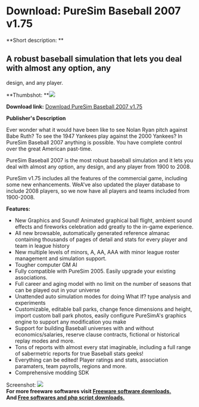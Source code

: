# Download: PureSim Baseball 2007 v1.75

**Short description: **

## A robust baseball simulation that lets you deal with almost any option, any
design, and any player.

  
**Thumbshot: **![](http://www.freewarefiles.com/screenshot/puresimbaseball2k7_md.jpg)   
  
**Download link:** [Download PureSim Baseball 2007 v1.75](http://freesoftwares.boysofts.com/PureSim-Baseball-2007_program_50011.html)  
  

**Publisher's Description**  
  

Ever wonder what it would have been like to see Nolan Ryan pitch against Babe
Ruth? To see the 1947 Yankees play against the 2000 Yankees? In PureSim
Baseball 2007 anything is possible. You have complete control over the great
American past-time.

PureSim Baseball 2007 is the most robust baseball simulation and it lets you
deal with almost any option, any design, and any player from 1900 to 2008.

PureSim v1.75 includes all the features of the commercial game, including some
new enhancements. WeA've also updated the player database to include 2008
players, so we now have all players and teams included from 1900-2008.

**Features:**

  * New Graphics and Sound! Animated graphical ball flight, ambient sound effects and fireworks celebration add greatly to the in-game experience. 
  * All new browsable, automatically generated reference almanac containing thousands of pages of detail and stats for every player and team in league history 
  * New multiple levels of minors, A, AA, AAA with minor league roster management and simulation support. 
  * Tougher computer GM AI 
  * Fully compatible with PureSim 2005. Easily upgrade your existing associations. 
  * Full career and aging model with no limit on the number of seasons that can be played out in your universe 
  * Unattended auto simulation modes for doing What If? type analysis and experiments 
  * Customizable, editable ball parks, change fence dimensions and height, import custom ball park photos, easily configure PureSimA's graphics engine to support any modification you make 
  * Support for building Baseball universes with and without economics/salaries, reserve clause contracts, fictional or historical replay modes and more. 
  * Tons of reports with almost every stat imaginable, including a full range of sabermetric reports for true Baseball stats geeks! 
  * Everything can be edited! Player ratings and stats, association paramaters, team payrolls, regions and more. 
  * Comprehensive modding SDK 

  
  
Screenshot:
![](http://www.freewarefiles.com/screenshot/puresimbaseball2k7.jpg)  
**For more freeware softwares visit [Freeware software downloads.](http://freesoftwares.boysofts.com/)**   
**And [Free softwares and php script downloads.](http://www.boysofts.com/)**


